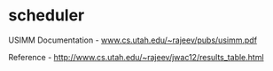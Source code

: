 # scheduler

USIMM Documentation - 
www.cs.utah.edu/~rajeev/pubs/usimm.pdf

Reference - http://www.cs.utah.edu/~rajeev/jwac12/results_table.html

